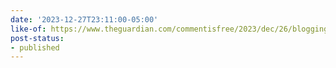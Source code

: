 ```yaml
---
date: '2023-12-27T23:11:00-05:00'
like-of: https://www.theguardian.com/commentisfree/2023/dec/26/blogging-freedom-outdated-format
post-status:
- published
---
```

